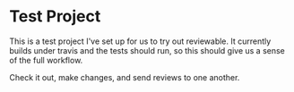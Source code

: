 # Test Project

This is a test project I've set up for us to try out reviewable.  It currently
builds under travis and the tests should run, so this should give us a sense
of the full workflow.

Check it out, make changes, and send reviews to one another.
